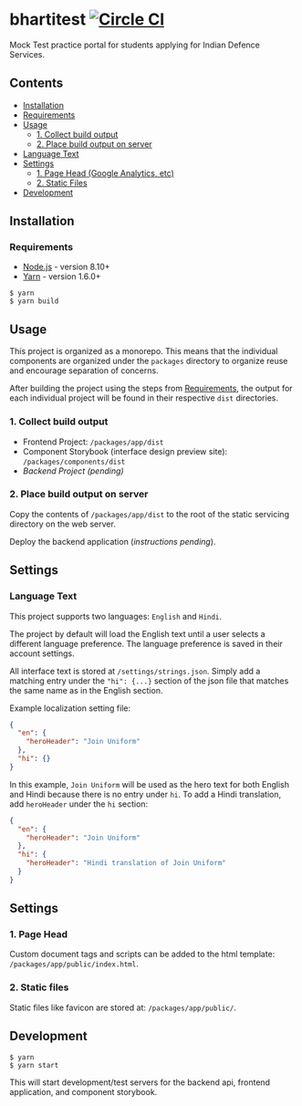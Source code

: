 # bhartitest [![Circle CI](https://circleci.com/gh/strothj/bhartitest.svg?style=shield&circle-token=540326d76a4d134e7224f1b3b6e280210a343a1c)](https://circleci.com/gh/strothj/bhartitest)

Mock Test practice portal for students applying for Indian Defence Services.

## Contents

* [Installation](#installation)
* [Requirements](#requirements)
* [Usage](#usage)
  * [1. Collect build output](#1-collect-build-output)
  * [2. Place build output on server](#2-place-build-output-on-server)
* [Language Text](#language-text)
* [Settings](#settings)
  * [1. Page Head (Google Analytics, etc)](#1-page-head)
  * [2. Static Files](#2-static-files)
* [Development](#development)

## Installation

### Requirements

* [Node.js][nodejs] - version 8.10+
* [Yarn][yarn] - version 1.6.0+

```shell
$ yarn
$ yarn build
```

## Usage

This project is organized as a monorepo. This means that the individual components are organized under the `packages` directory to organize reuse and encourage separation of concerns.

After building the project using the steps from [Requirements](#requirements), the output for each individual project will be found in their respective `dist` directories.

### 1. Collect build output

* Frontend Project: `/packages/app/dist`
* Component Storybook (interface design preview site): `/packages/components/dist`
* _Backend Project (pending)_

### 2. Place build output on server

Copy the contents of `/packages/app/dist` to the root of the static servicing directory on the web server.

Deploy the backend application (_instructions pending_).

## Settings

### Language Text

This project supports two languages: `English` and `Hindi`.

The project by default will load the English text until a user selects a different language preference. The language preference is saved in their account settings.

All interface text is stored at `/settings/strings.json`. Simply add a matching entry under the `"hi": {...}` section of the json file that matches the same name as in the English section.

Example localization setting file:

```json
{
  "en": {
    "heroHeader": "Join Uniform"
  },
  "hi": {}
}
```

In this example, `Join Uniform` will be used as the hero text for both English and Hindi because there is no entry under `hi`. To add a Hindi translation, add `heroHeader` under the `hi` section:

```json
{
  "en": {
    "heroHeader": "Join Uniform"
  },
  "hi": {
    "heroHeader": "Hindi translation of Join Uniform"
  }
}
```

## Settings

### 1. Page Head

Custom document tags and scripts can be added to the html template:
`/packages/app/public/index.html`.

### 2. Static files

Static files like favicon are stored at:
`/packages/app/public/`.

## Development

```shell
$ yarn
$ yarn start
```

This will start development/test servers for the backend api, frontend application, and component storybook.

[nodejs]: https://nodejs.org
[yarn]: https://yarnpkg.com
